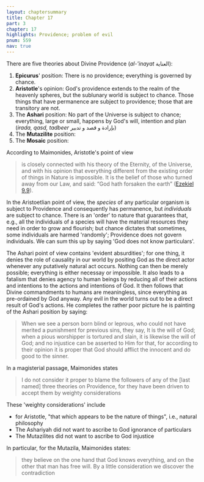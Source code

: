 ```yaml
---
layout: chaptersummary
title: Chapter 17
part: 3
chapter: 17
highlights: Providence; problem of evil
pnum: 559
nav: true
---
```


There are five theories about Divine Providence (_al-'inayat_ العناية):

1. **Epicurus**' position: There is no providence; everything is governed by chance.
2. **Aristotle**'s opinion: God's providence extends to the realm of the heavenly spheres, but the sublunary world is subject to chance. Those things that have permanence are subject to providence; those that are transitory are not. 
3. The **Ashari** position: No part of the Universe is subject to chance; everything, large or small, happens by God's will, intention and plan (_irada, qasd, tadbeer_ بإرادة و قصد و تدبير)
4. The **Mutazilite** position:
5. The **Mosaic** position:

According to Maimonides, Aristotle's point of view 
> is closely connected with his theory of the Eternity, of the Universe, and with his opinion that everything different from the existing order of things in Nature is impossible. It is the belief of those who turned away from our Law, and said: “God hath forsaken the earth” ([Ezekiel 9.9](https://www.sefaria.org/Ezekiel.9.9)).

In the Aristoetlian point of view, the _species_ of any particular organism is subject to Providence and consequently has permanence, but _individuals_ are subject to chance. There is an 'order' to nature that guarantees that, e.g., all the individuals of a species will have the material resources they need in order to grow and flourish; but chance dictates that sometimes, some individuals are harmed 'randomly'; Providence does not govern individuals. We can sum this up by saying 'God does not know particulars'.

The Ashari point of view contains 'evident absurdities'; for one thing, it denies the role of causality in our world by positing God as the direct actor whenever any putatively natural act occurs. Nothing can then be merely possible; everything is either necessay or impossible. It also leads to a fatalism that denies agency to human beings by reducing all of their actions and intentions to the actions and intentions of God. It then follows that Divine commandments to humans are meaningless, since everything as pre-ordained by God anyway. Any evil in the world turns out to be a direct result of God's actions. He completes the rather poor picture he is painting of the Ashari position by saying:
> When we see a person born blind or leprous, who could not have merited a punishment for previous sins, they say, It is the will of God; when a pious worshipper is tortured and slain, it is likewise the will of God; and no injustice can be asserted to Him for that, for according to their opinion it is proper that God should afflict the innocent and do good to the sinner.

In a magisterial passage, Maimonides states 
> I do not consider it proper to blame the followers of any of the [last named] three theories on Providence, for they have been driven to accept them by weighty considerations

These 'weighty considerations' include
- for Aristotle, "that which appears to be the nature of things", i.e., natural philosophy
- The Ashariyah did not want to ascribe to God ignorance of particulars
- The Mutazilites did not want to ascribe to God injustice

In particular, for the Mutazila, Maimonides states:
> they believe on the one hand that God knows everything, and on the other that man has free will. By a little consideration we discover the contradiction
